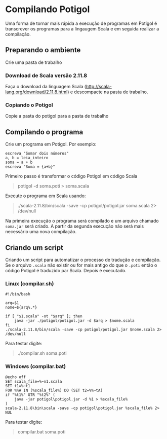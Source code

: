 # Compilando Potigol

Uma forma de tornar mais rápida a execução de programas em Potigol é transcrever
os programas para a lingaugem Scala e em seguida realizar a compilação.

## Preparando o ambiente

Crie uma pasta de trabalho

### Download de Scala versão 2.11.8

Faça o download da linguagem Scala (http://scala-lang.org/download/2.11.8.html) e descompacte na pasta de trabalho.

### Copiando o Potigol

Copie a pasta do potigol para a pasta de trabalho


## Compilando o programa

Crie um programa em Potigol. Por exemplo:

````
escreva "Somar dois números"
a, b = leia_inteiro
soma = a + b
escreva "Soma = {a+b}"
````

Primeiro passo é transformar o código Potigol em código Scala
> potigol -d soma.poti > soma.scala

Execute o programa em Scala usando:

> ./scala-2.11.8/bin/scala -save -cp potigol/potigol.jar soma.scala 2> /dev/null
 
Na primeira execução o programa será compilado e um arquivo chamado `soma.jar` será criado.
A partir da segunda execução não será mais necessário uma nova compilação.

## Criando um script

Criando um script para automatizar o processo de tradução e compilação. Se o arquivo `.scala` não existir ou for mais antigo
do que o `.poti` então o código Potigol é traduzido par Scala. Depois é executado.

### Linux (compilar.sh)
````
#!/bin/bash

arq=$1
nome=${arq%.*}

if [ "$1.scala" -ot "$arq" ]; then
    java -jar ./potigol/potigol.jar -d $arq > $nome.scala
fi
./scala-2.11.8/bin/scala -save -cp potigol/potigol.jar $nome.scala 2> /dev/null
````

Para testar digite:

> ./compilar.sh soma.poti

### Windows (compilar.bat)
````
@echo off
SET scala_file=%~n1.scala
SET t1=%~t1
FOR %%A IN (%scala_file%) DO (SET t2=%%~tA)
if "%t1%" GTR "%t2%" (
    java -jar potigol\potigol.jar -d %1 > %scala_file%
)
scala-2.11.8\bin\scala -save -cp potigol\potigol.jar %scala_file% 2> NUL
````

Para testar digite:

> compilar.bat soma.poti
